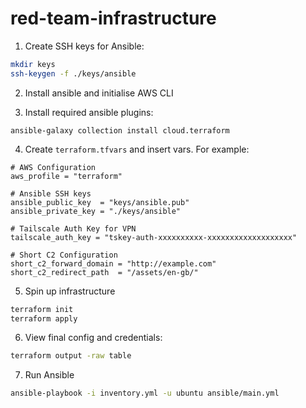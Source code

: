 # red-team-infrastructure

1. Create SSH keys for Ansible:

```sh
mkdir keys
ssh-keygen -f ./keys/ansible
```

2. Install ansible and initialise AWS CLI

3. Install required ansible plugins:

```
ansible-galaxy collection install cloud.terraform
```

4. Create `terraform.tfvars` and insert vars. For example:

```
# AWS Configuration
aws_profile = "terraform"

# Ansible SSH keys
ansible_public_key  = "keys/ansible.pub"
ansible_private_key = "./keys/ansible"

# Tailscale Auth Key for VPN
tailscale_auth_key = "tskey-auth-xxxxxxxxxx-xxxxxxxxxxxxxxxxxxx"

# Short C2 Configuration
short_c2_forward_domain = "http://example.com"
short_c2_redirect_path  = "/assets/en-gb/"

```

5. Spin up infrastructure

```sh
terraform init
terraform apply
```

6. View final config and credentials:

```sh
terraform output -raw table
```

7. Run Ansible

```sh
ansible-playbook -i inventory.yml -u ubuntu ansible/main.yml
```
